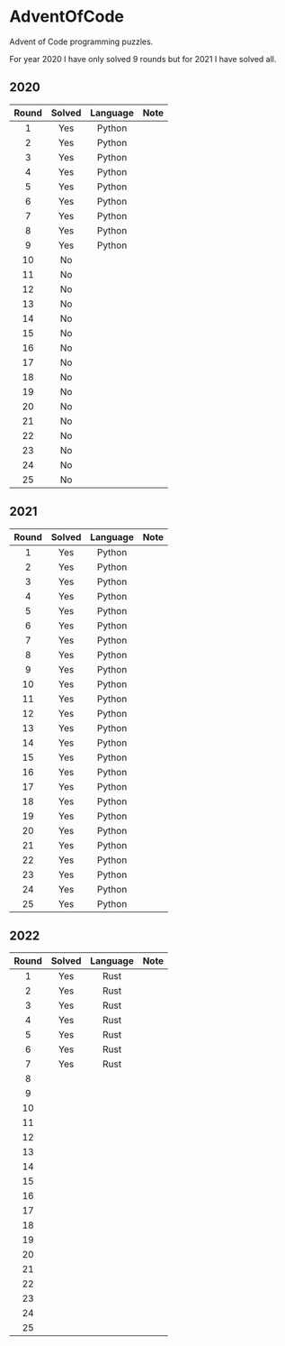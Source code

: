 # AdventOfCode

Advent of Code programming puzzles.

For year 2020 I have only solved 9 rounds but for 2021 I have solved all.

## 2020

| Round | Solved | Language | Note |
| :---: | :----: | :------: | :--: |
|   1   |  Yes   |  Python  |      |
|   2   |  Yes   |  Python  |      |
|   3   |  Yes   |  Python  |      |
|   4   |  Yes   |  Python  |      |
|   5   |  Yes   |  Python  |      |
|   6   |  Yes   |  Python  |      |
|   7   |  Yes   |  Python  |      |
|   8   |  Yes   |  Python  |      |
|   9   |  Yes   |  Python  |      |
|  10   |   No   |          |      |
|  11   |   No   |          |      |
|  12   |   No   |          |      |
|  13   |   No   |          |      |
|  14   |   No   |          |      |
|  15   |   No   |          |      |
|  16   |   No   |          |      |
|  17   |   No   |          |      |
|  18   |   No   |          |      |
|  19   |   No   |          |      |
|  20   |   No   |          |      |
|  21   |   No   |          |      |
|  22   |   No   |          |      |
|  23   |   No   |          |      |
|  24   |   No   |          |      |
|  25   |   No   |          |      |

## 2021

| Round | Solved | Language | Note |
| :---: | :----: | :------: | :--: |
|   1   |  Yes   |  Python  |      |
|   2   |  Yes   |  Python  |      |
|   3   |  Yes   |  Python  |      |
|   4   |  Yes   |  Python  |      |
|   5   |  Yes   |  Python  |      |
|   6   |  Yes   |  Python  |      |
|   7   |  Yes   |  Python  |      |
|   8   |  Yes   |  Python  |      |
|   9   |  Yes   |  Python  |      |
|  10   |  Yes   |  Python  |      |
|  11   |  Yes   |  Python  |      |
|  12   |  Yes   |  Python  |      |
|  13   |  Yes   |  Python  |      |
|  14   |  Yes   |  Python  |      |
|  15   |  Yes   |  Python  |      |
|  16   |  Yes   |  Python  |      |
|  17   |  Yes   |  Python  |      |
|  18   |  Yes   |  Python  |      |
|  19   |  Yes   |  Python  |      |
|  20   |  Yes   |  Python  |      |
|  21   |  Yes   |  Python  |      |
|  22   |  Yes   |  Python  |      |
|  23   |  Yes   |  Python  |      |
|  24   |  Yes   |  Python  |      |
|  25   |  Yes   |  Python  |      |

## 2022

| Round | Solved | Language | Note |
| :---: | :----: | :------: | :--: |
|   1   |  Yes   |   Rust   |      |
|   2   |  Yes   |   Rust   |      |
|   3   |  Yes   |   Rust   |      |
|   4   |  Yes   |   Rust   |      |
|   5   |  Yes   |   Rust   |      |
|   6   |  Yes   |   Rust   |      |
|   7   |  Yes   |   Rust   |      |
|   8   |        |          |      |
|   9   |        |          |      |
|  10   |        |          |      |
|  11   |        |          |      |
|  12   |        |          |      |
|  13   |        |          |      |
|  14   |        |          |      |
|  15   |        |          |      |
|  16   |        |          |      |
|  17   |        |          |      |
|  18   |        |          |      |
|  19   |        |          |      |
|  20   |        |          |      |
|  21   |        |          |      |
|  22   |        |          |      |
|  23   |        |          |      |
|  24   |        |          |      |
|  25   |        |          |      |
